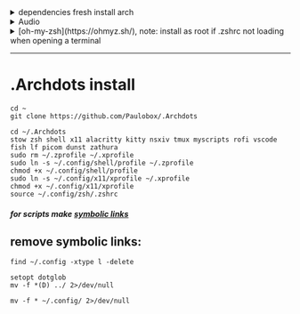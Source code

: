 <details><summary>dependencies fresh install arch</summary>

```
sudo pacman -Syu --needed git jq xclip libnotify fontconfig fastfetch slock imagemagick stow alacritty dunst tmux zsh unclutter awesome kitty rofi conky fish lf nsxiv picom redshift systemd xf86-input-libinput gimp gnupg pass zathura zoxide wget alsa-utils eza flameshot gpick python-pip --noconfirm
```

</details>

<details><summary>Audio</summary>

```
sudo pacman -S --needed pipewire pipewire-pulse wireplumber pipewire-alsa alsa-utils sof-firmware
sleep 3
systemctl --user status pipewire pipewire-pulse wireplumber
sleep 3
systemctl --user enable --now pipewire pipewire-pulse wireplumber
```

</details>


<details><summary> [oh-my-zsh](https://ohmyz.sh/), note: install as root if .zshrc not loading when opening a terminal</summary>

```
sudo rm -rf ~/.config/zsh/.zshrc
sudo rm -rf ~/.oh-my-zsh
cd ~
echo "Y" | sh -c "$(curl -fsSL https://raw.githubusercontent.com/ohmyzsh/ohmyzsh/master/tools/install.sh)"
git clone --depth=1 https://github.com/zsh-users/zsh-syntax-highlighting.git ${ZSH_CUSTOM:-~/.oh-my-zsh/custom}/plugins/zsh-syntax-highlighting
git clone --depth=1 https://github.com/zsh-users/zsh-autosuggestions ${ZSH_CUSTOM:-~/.oh-my-zsh/custom}/plugins/zsh-autosuggestions
git clone --depth=1 https://github.com/romkatv/powerlevel10k.git ${ZSH_CUSTOM:-$HOME/.oh-my-zsh/custom}/themes/powerlevel10k
sleep 1
sudo rm -rf ~/.zshrc
sudo ln -s ~/.config/zsh/.zshrc ~
source ~/.zshrc
```

</details>

---

# .Archdots install

```
cd ~
git clone https://github.com/Paulobox/.Archdots
```

```
cd ~/.Archdots
stow zsh shell x11 alacritty kitty nsxiv tmux myscripts rofi vscode fish lf picom dunst zathura
sudo rm ~/.zprofile ~/.xprofile
sudo ln -s ~/.config/shell/profile ~/.zprofile
chmod +x ~/.config/shell/profile
sudo ln -s ~/.config/x11/xprofile ~/.xprofile
chmod +x ~/.config/x11/xprofile
source ~/.config/zsh/.zshrc
```

##### for scripts make [symbolic links](https://github.com/Paulobox/.dotfiles/blob/main/myscripts/.myscripts/README.md)


## remove symbolic links:

`
find ~/.config -xtype l -delete
`

```
setopt dotglob
mv -f *(D) ../ 2>/dev/null
```

```
mv -f * ~/.config/ 2>/dev/null
```
